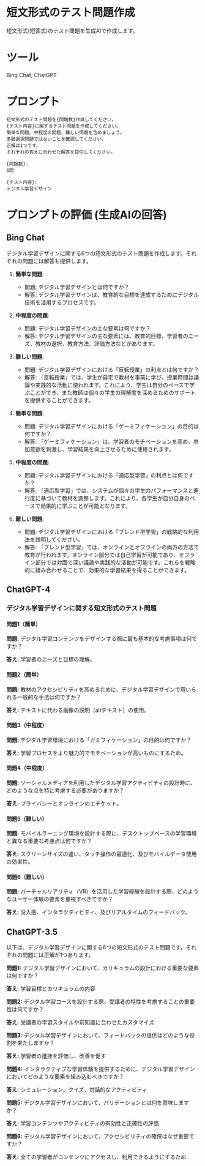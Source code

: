 # 短文形式のテスト問題作成

短文形式(短答式)のテスト問題を生成AIで作成します。

# ツール

Bing Chat, ChatGPT

# プロンプト

```
短文形式のテスト問題を{問題数}作成してください。
{テスト内容}に関するテスト問題を作成してください。
簡単な問題、中程度の問題、難しい問題を含めましょう。
多肢選択問題ではないことを確認してください。
正解は1つです。
それぞれの答えに合わせた解答を提供してください。

{問題数}:
6問

{テスト内容}:
デジタル学習デザイン
```

# プロンプトの評価 (生成AIの回答)

## Bing Chat

デジタル学習デザインに関する6つの短文形式のテスト問題を作成します。それぞれの問題には解答も提供します。

1. **簡単な問題**:
    - 問題: デジタル学習デザインとは何ですか？
    - 解答: デジタル学習デザインは、教育的な目標を達成するためにデジタル技術を活用するプロセスです。

2. **中程度の問題**:
    - 問題: デジタル学習デザインの主な要素は何ですか？
    - 解答: デジタル学習デザインの主な要素には、教育的目標、学習者のニーズ、教材の選択、教育方法、評価方法などがあります。

3. **難しい問題**:
    - 問題: デジタル学習デザインにおける「反転授業」の利点とは何ですか？
    - 解答: 「反転授業」では、学生が自宅で教材を事前に学び、授業時間は議論や実践的な活動に使われます。これにより、学生は自分のペースで学ぶことができ、また教師は個々の学生の理解度を深めるためのサポートを提供することができます。

4. **簡単な問題**:
    - 問題: デジタル学習デザインにおける「ゲーミフィケーション」の目的は何ですか？
    - 解答: 「ゲーミフィケーション」は、学習者のモチベーションを高め、参加意欲を刺激し、学習結果を向上させるために使用されます。

5. **中程度の問題**:
    - 問題: デジタル学習デザインにおける「適応型学習」の利点とは何ですか？
    - 解答: 「適応型学習」では、システムが個々の学生のパフォーマンスと進行度に基づいて教材を調整します。これにより、各学生が自分自身のペースで効果的に学ぶことが可能となります。

6. **難しい問題**:
    - 問題: デジタル学習デザインにおける「ブレンド型学習」の戦略的な利用法を説明してください。
    - 解答: 「ブレンド型学習」では、オンラインとオフラインの両方の方法で教育が行われます。オンライン部分では自己学習が可能であり、オフライン部分では対面で深い議論や実践的な活動が可能です。これらを戦略的に組み合わせることで、効果的な学習結果を得ることができます。

## ChatGPT-4

### デジタル学習デザインに関する短文形式のテスト問題

#### 問題1（簡単）
**問題:** デジタル学習コンテンツをデザインする際に最も基本的な考慮事項は何ですか？

**答え:** 学習者のニーズと目標の理解。

#### 問題2（簡単）
**問題:** 教材のアクセシビリティを高めるために、デジタル学習デザインで用いられる一般的な手法は何ですか？

**答え:** テキストに代わる画像の説明（altテキスト）の使用。

#### 問題3（中程度）
**問題:** デジタル学習環境における「ガミフィケーション」の目的は何ですか？

**答え:** 学習プロセスをより魅力的でモチベーションが高いものにするため。

#### 問題4（中程度）
**問題:** ソーシャルメディアを利用したデジタル学習アクティビティの設計時に、どのような点を特に考慮する必要がありますか？

**答え:** プライバシーとオンラインのエチケット。

#### 問題5（難しい）
**問題:** モバイルラーニング環境を設計する際に、デスクトップベースの学習環境と異なる重要な考慮点は何ですか？

**答え:** スクリーンサイズの違い、タッチ操作の最適化、及びモバイルデータ使用の効率性。

#### 問題6（難しい）
**問題:** バーチャルリアリティ（VR）を活用した学習経験を設計する際、どのようなユーザー体験の要素を重視すべきですか？

**答え:** 没入感、インタラクティビティ、及びリアルタイムのフィードバック。

## ChatGPT-3.5

以下は、デジタル学習デザインに関する6つの短文形式のテスト問題です。それぞれの問題には正解が1つあります。

**問題1:** デジタル学習デザインにおいて、カリキュラムの設計における重要な要素は何ですか？

**答え:** 学習目標とカリキュラムの内容

**問題2:** デジタル学習コースを設計する際、受講者の特性を考慮することの重要性は何ですか？

**答え:** 受講者の学習スタイルや前知識に合わせたカスタマイズ

**問題3:** デジタル学習デザインにおいて、フィードバックの提供はどのような役割を果たしますか？

**答え:** 学習者の進捗を評価し、改善を促す

**問題4:** インタラクティブな学習体験を提供するために、デジタル学習デザインにおいてどのような要素を組み込むべきですか？

**答え:** シミュレーション、クイズ、対話的なアクティビティ

**問題5:** デジタル学習デザインにおいて、バリデーションとは何を意味しますか？

**答え:** 学習コンテンツやアクティビティの有効性と正確性の評価

**問題6:** デジタル学習デザインにおいて、アクセシビリティの確保はなぜ重要ですか？

**答え:** 全ての学習者がコンテンツにアクセスし、利用できるようにするため

